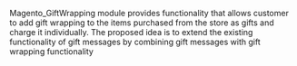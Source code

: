Magento_GiftWrapping module  provides functionality that allows customer to add gift wrapping to the items purchased
from the store as gifts and charge it individually. The proposed idea is to extend the existing functionality of
gift messages by combining gift messages with gift wrapping functionality